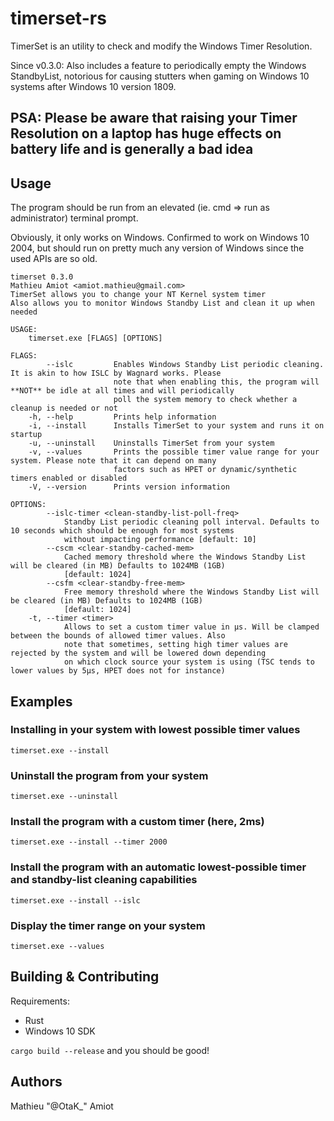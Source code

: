 # timerset-rs

TimerSet is an utility to check and modify the Windows Timer Resolution.

Since v0.3.0: Also includes a feature to periodically empty the Windows StandbyList, notorious for causing stutters when gaming on Windows 10 systems after Windows 10 version 1809.

## PSA: Please be aware that raising your Timer Resolution on a laptop has huge effects on battery life and is generally a bad idea

## Usage

The program should be run from an elevated (ie. cmd => run as administrator) terminal prompt.

Obviously, it only works on Windows. Confirmed to work on Windows 10 2004, but should run on pretty much any version of Windows since the used APIs are so old.

```text
timerset 0.3.0
Mathieu Amiot <amiot.mathieu@gmail.com>
TimerSet allows you to change your NT Kernel system timer
Also allows you to monitor Windows Standby List and clean it up when needed

USAGE:
    timerset.exe [FLAGS] [OPTIONS]

FLAGS:
        --islc         Enables Windows Standby List periodic cleaning. It is akin to how ISLC by Wagnard works. Please
                       note that when enabling this, the program will **NOT** be idle at all times and will periodically
                       poll the system memory to check whether a cleanup is needed or not
    -h, --help         Prints help information
    -i, --install      Installs TimerSet to your system and runs it on startup
    -u, --uninstall    Uninstalls TimerSet from your system
    -v, --values       Prints the possible timer value range for your system. Please note that it can depend on many
                       factors such as HPET or dynamic/synthetic timers enabled or disabled
    -V, --version      Prints version information

OPTIONS:
        --islc-timer <clean-standby-list-poll-freq>
            Standby List periodic cleaning poll interval. Defaults to 10 seconds which should be enough for most systems
            without impacting performance [default: 10]
        --cscm <clear-standby-cached-mem>
            Cached memory threshold where the Windows Standby List will be cleared (in MB) Defaults to 1024MB (1GB)
            [default: 1024]
        --csfm <clear-standby-free-mem>
            Free memory threshold where the Windows Standby List will be cleared (in MB) Defaults to 1024MB (1GB)
            [default: 1024]
    -t, --timer <timer>
            Allows to set a custom timer value in μs. Will be clamped between the bounds of allowed timer values. Also
            note that sometimes, setting high timer values are rejected by the system and will be lowered down depending
            on which clock source your system is using (TSC tends to lower values by 5μs, HPET does not for instance)
```

## Examples

### Installing in your system with lowest possible timer values

`timerset.exe --install`

### Uninstall the program from your system

`timerset.exe --uninstall`

### Install the program with a custom timer (here, 2ms)

`timerset.exe --install --timer 2000`

### Install the program with an automatic lowest-possible timer and standby-list cleaning capabilities

`timerset.exe --install --islc`

### Display the timer range on your system

`timerset.exe --values`

## Building & Contributing

Requirements:

- Rust
- Windows 10 SDK

`cargo build --release` and you should be good!

## Authors

Mathieu "@OtaK_" Amiot
